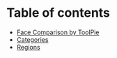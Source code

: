# Table of contents

* [Face Comparison by ToolPie](README.md)
* [Categories](categories.md)
* [Regions](regions.md)
